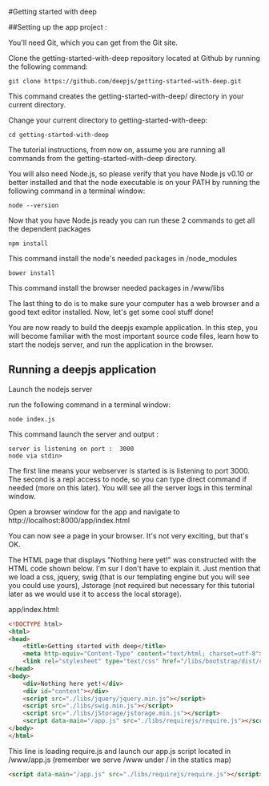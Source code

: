 #Getting started with deep

##Setting up the app project :

You'll need Git, which you can get from the Git site.

Clone the getting-started-with-deep repository located at Github by running the following command:
```shell
git clone https://github.com/deepjs/getting-started-with-deep.git 
```
This command creates the getting-started-with-deep/ directory in your current directory.

Change your current directory to getting-started-with-deep:
```shell
cd getting-started-with-deep
```
The tutorial instructions, from now on, assume you are running all commands from the getting-started-with-deep directory.

You will also need Node.js, so please verify that you have Node.js v0.10 or better installed and that the node executable is on your PATH by running the following command in a terminal window:
```shell
node --version
```
Now that you have Node.js ready you can run these 2 commands to get all the dependent packages 
```shell
npm install
```
This command install the node's needed packages in /node_modules
```shell
bower install
```
This command install the browser needed packages in /www/libs

The last thing to do is to make sure your computer has a web browser and a good text editor installed. Now, let's get some cool stuff done!

You are now ready to build the deepjs example application. In this step, you will become familiar with the most important source code files, learn how to start the nodejs server, and run the application in the browser.

## Running a deepjs application

Launch the nodejs server

run the following command in a terminal window:
```shell
node index.js
```
This command launch the server and output :
```shell
server is listening on port :  3000
node via stdin> 
```
The first line means your webserver is started is is listening to port 3000.
The second is a repl access to node, so you can type direct command if needed (more on this later).
You will see all the server logs in this terminal window.

Open a browser window for the app and navigate to http://localhost:8000/app/index.html

You can now see a page in your browser. It's not very exciting, but that's OK.

The HTML page that displays "Nothing here yet!" was constructed with the HTML code shown below. I'm sur I don't have to explain it. Just mention that we load a css, jquery, swig (that is our templating engine but you will see you could use yours), Jstorage (not required but necessary for this tutorial later as we would use it to access the local storage).

app/index.html:
```html
<!DOCTYPE html>
<html>
<head>
	<title>Getting started with deep</title>
	<meta http-equiv="Content-Type" content="text/html; charset=utf-8">
	<link rel="stylesheet" type="text/css" href="/libs/bootstrap/dist/css/bootstrap.css">
</head>
<body>
	<div>Nothing here yet!</div>
	<div id="content"></div>
  	<script src="./libs/jquery/jquery.min.js"></script>
  	<script src="./libs/swig.min.js"></script>
  	<script src="./libs/jStorage/jstorage.min.js"></script>
  	<script data-main="/app.js" src="./libs/requirejs/require.js"></script>
</body>
</html>
```

This line is loading require.js and launch our app.js script located in /www/app.js (remember we serve /www under / in the statics map)
```html
<script data-main="/app.js" src="./libs/requirejs/require.js"></script>
```






